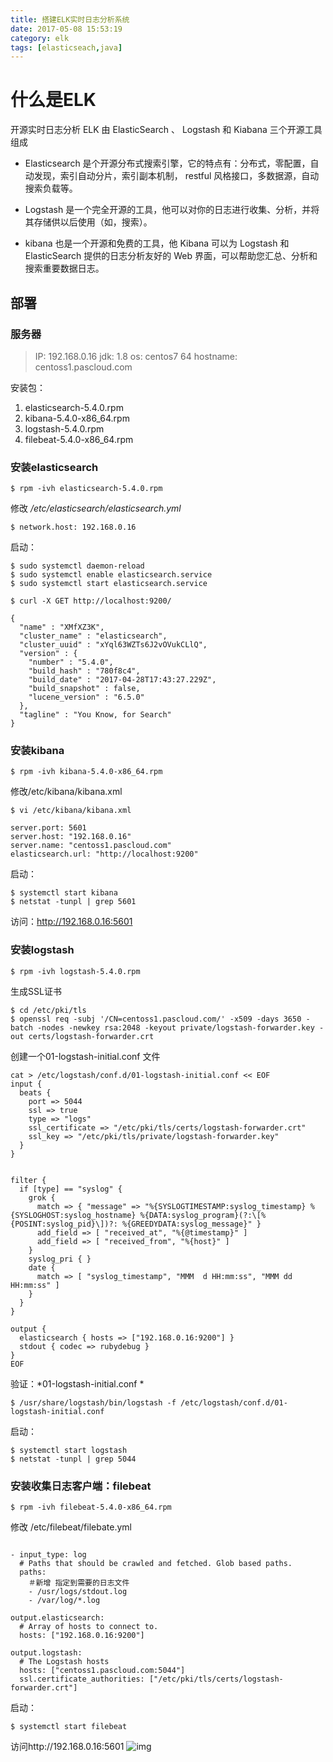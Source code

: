 ```yaml
---
title: 搭建ELK实时日志分析系统
date: 2017-05-08 15:53:19
category: elk
tags: [elasticseach,java]
---
```

#  什么是ELK
开源实时日志分析 ELK 由 ElasticSearch 、 Logstash 和 Kiabana 三个开源工具组成

* Elasticsearch 是个开源分布式搜索引擎，它的特点有：分布式，零配置，自动发现，索引自动分片，索引副本机制， restful 风格接口，多数据源，自动搜索负载等。

* Logstash 是一个完全开源的工具，他可以对你的日志进行收集、分析，并将其存储供以后使用（如，搜索）。

* kibana 也是一个开源和免费的工具，他 Kibana 可以为 Logstash 和 ElasticSearch 提供的日志分析友好的 Web 界面，可以帮助您汇总、分析和搜索重要数据日志。

## 部署

### 服务器

> IP: 192.168.0.16
> jdk: 1.8
> os: centos7 64
> hostname: centoss1.pascloud.com


安装包：
1. elasticsearch-5.4.0.rpm
2. kibana-5.4.0-x86_64.rpm
3. logstash-5.4.0.rpm
4. filebeat-5.4.0-x86_64.rpm

### 安装elasticsearch
```shell
$ rpm -ivh elasticsearch-5.4.0.rpm
```
修改 */etc/elasticsearch/elasticsearch.yml*
```shell
$ network.host: 192.168.0.16
```
启动：
```shell
$ sudo systemctl daemon-reload
$ sudo systemctl enable elasticsearch.service
$ sudo systemctl start elasticsearch.service

$ curl -X GET http://localhost:9200/

```
```shell
{
  "name" : "XMfXZ3K",
  "cluster_name" : "elasticsearch",
  "cluster_uuid" : "xYql63WZTs6J2vOVukCLlQ",
  "version" : {
    "number" : "5.4.0",
    "build_hash" : "780f8c4",
    "build_date" : "2017-04-28T17:43:27.229Z",
    "build_snapshot" : false,
    "lucene_version" : "6.5.0"
  },
  "tagline" : "You Know, for Search"
}
```

### 安装kibana
```shell
$ rpm -ivh kibana-5.4.0-x86_64.rpm
```
修改/etc/kibana/kibana.xml
```shell
$ vi /etc/kibana/kibana.xml

server.port: 5601
server.host: "192.168.0.16"
server.name: "centoss1.pascloud.com"
elasticsearch.url: "http://localhost:9200"
```
启动：
```shell
$ systemctl start kibana
$ netstat -tunpl | grep 5601
```
访问：http://192.168.0.16:5601

### 安装logstash
```shell
$ rpm -ivh logstash-5.4.0.rpm
```
生成SSL证书
```shell
$ cd /etc/pki/tls
$ openssl req -subj '/CN=centoss1.pascloud.com/' -x509 -days 3650 -batch -nodes -newkey rsa:2048 -keyout private/logstash-forwarder.key -out certs/logstash-forwarder.crt

```
创建一个01-logstash-initial.conf 文件
```shell
cat > /etc/logstash/conf.d/01-logstash-initial.conf << EOF
input {
  beats {
    port => 5044
    ssl => true
    type => "logs"
    ssl_certificate => "/etc/pki/tls/certs/logstash-forwarder.crt"
    ssl_key => "/etc/pki/tls/private/logstash-forwarder.key"
  }
}


filter {
  if [type] == "syslog" {
    grok {
      match => { "message" => "%{SYSLOGTIMESTAMP:syslog_timestamp} %{SYSLOGHOST:syslog_hostname} %{DATA:syslog_program}(?:\[%{POSINT:syslog_pid}\])?: %{GREEDYDATA:syslog_message}" }
      add_field => [ "received_at", "%{@timestamp}" ]
      add_field => [ "received_from", "%{host}" ]
    }
    syslog_pri { }
    date {
      match => [ "syslog_timestamp", "MMM  d HH:mm:ss", "MMM dd HH:mm:ss" ]
    }
  }
}

output {
  elasticsearch { hosts => ["192.168.0.16:9200"] }
  stdout { codec => rubydebug }
}
EOF
```
验证：*01-logstash-initial.conf *
```shell
$ /usr/share/logstash/bin/logstash -f /etc/logstash/conf.d/01-logstash-initial.conf 
```
启动：
```shell
$ systemctl start logstash
$ netstat -tunpl | grep 5044
```

### 安装收集日志客户端：filebeat
```shell
$ rpm -ivh filebeat-5.4.0-x86_64.rpm
```


修改 /etc/filebeat/filebate.yml
```shell

- input_type: log
  # Paths that should be crawled and fetched. Glob based paths.
  paths:
    ＃新增 指定到需要的日志文件
    - /usr/logs/stdout.log
    - /var/log/*.log

output.elasticsearch:
  # Array of hosts to connect to.
  hosts: ["192.168.0.16:9200"]
  
output.logstash:
  # The Logstash hosts
  hosts: ["centoss1.pascloud.com:5044"]
  ssl.certificate_authorities: ["/etc/pki/tls/certs/logstash-forwarder.crt"]
```
启动：
```shell
$ systemctl start filebeat

```
访问http://192.168.0.16:5601
![img](https://clyhs.github.io/images/elk/elk01.png)